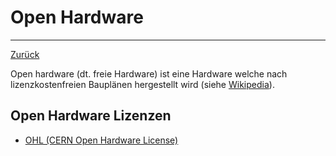 # Open Hardware

---

[Zurück](README.md)

Open hardware (dt. freie Hardware) ist eine Hardware welche nach lizenzkostenfreien Bauplänen hergestellt wird (siehe
[Wikipedia](http://de.wikipedia.org/wiki/Freie_Hardware)). 

## Open Hardware Lizenzen
* [OHL (CERN Open Hardware License)](http://de.wikipedia.org/wiki/CERN_Open_Hardware_License)
